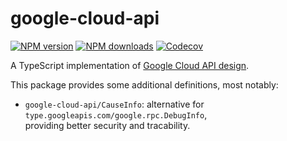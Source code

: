 # google-cloud-api

[![NPM version][npm-image]][npm-url]
[![NPM downloads][downloads-image]][downloads-url]
[![Codecov][codecov-image]][codecov-url]

A TypeScript implementation of [Google Cloud API design].

This package provides some additional definitions,
most notably:

- `google-cloud-api/CauseInfo`: alternative for `type.googleapis.com/google.rpc.DebugInfo`,\
  providing better security and tracability.

[Google Cloud API design]: https://cloud.google.com/apis/design/
[codecov-image]: https://codecov.io/gh/unional/google-cloud-api/branch/master/graph/badge.svg
[codecov-url]: https://codecov.io/gh/unional/google-cloud-api
[downloads-image]: https://img.shields.io/npm/dm/google-cloud-api.svg?style=flat
[downloads-url]: https://npmjs.org/package/google-cloud-api
[npm-image]: https://img.shields.io/npm/v/google-cloud-api.svg?style=flat
[npm-url]: https://npmjs.org/package/google-cloud-api

